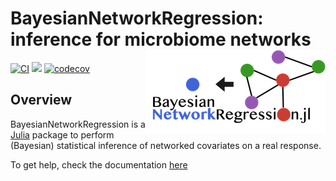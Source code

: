 # BayesianNetworkRegression: inference for microbiome networks  <img src="docs/src/logo_text.png" align=right>

[![CI](https://github.com/samozm/BayesianNetworkRegression.jl/actions/workflows/tests.yml/badge.svg)](https://github.com/samozm/BayesianNetworkRegression.jl/actions/workflows/tests.yml)
[![](https://img.shields.io/badge/docs-dev-blue.svg)](https://samozminkowski.com/BayesianNetworkRegression.jl/dev)
[![codecov](https://codecov.io/gh/samozm/BayesianNetworkRegression.jl/branch/main/graph/badge.svg?token=BVZGYMWV1D)](https://codecov.io/gh/samozm/BayesianNetworkRegression.jl)


## Overview

BayesianNetworkRegression is a [Julia](http://julialang.org) package to perform (Bayesian) statistical inference of networked covariates on a real response. 

To get help, check the documentation [here](https://samozminkowski.com/BayesianNetworkRegression.jl/dev)
